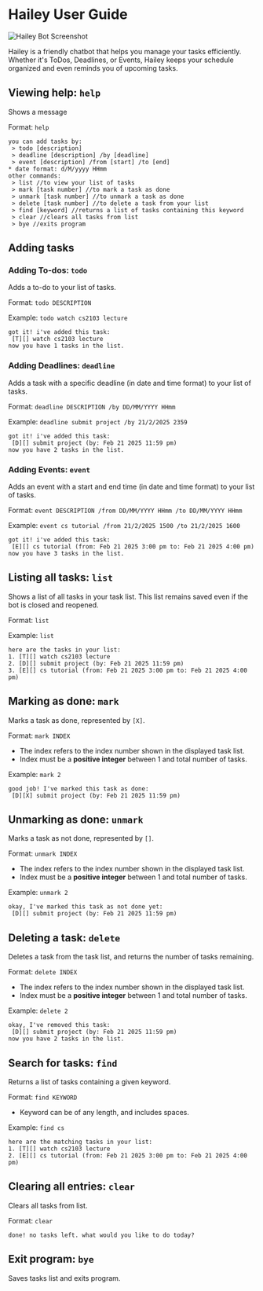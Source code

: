 # Hailey User Guide

![Hailey Bot Screenshot](image.png)

Hailey is a friendly chatbot that helps you manage your tasks efficiently. 
Whether it's ToDos, Deadlines, or Events, Hailey keeps your schedule organized and even reminds you of upcoming tasks.

## Viewing help: `help`
Shows a message 

Format: `help`
```
you can add tasks by:
 > todo [description]
 > deadline [description] /by [deadline]
 > event [description] /from [start] /to [end]
* date format: d/M/yyyy HHmm
other commands:
 > list //to view your list of tasks
 > mark [task number] //to mark a task as done
 > unmark [task number] //to unmark a task as done
 > delete [task number] //to delete a task from your list
 > find [keyword] //returns a list of tasks containing this keyword
 > clear //clears all tasks from list
 > bye //exits program
```

## Adding tasks

### Adding To-dos: `todo`

Adds a to-do to your list of tasks. 

Format: `todo DESCRIPTION`

Example: `todo watch cs2103 lecture`

```
got it! i've added this task:
 [T][] watch cs2103 lecture
now you have 1 tasks in the list.
```
### Adding Deadlines: `deadline`

Adds a task with a specific deadline (in date and time format) to your list of tasks.

Format: `deadline DESCRIPTION /by DD/MM/YYYY HHmm`

Example: `deadline submit project /by 21/2/2025 2359`

```
got it! i've added this task:
 [D][] submit project (by: Feb 21 2025 11:59 pm)
now you have 2 tasks in the list.
```

### Adding Events: `event`

Adds an event with a start and end time (in date and time format) to your list of tasks.

Format: `event DESCRIPTION /from DD/MM/YYYY HHmm /to DD/MM/YYYY HHmm`

Example: `event cs tutorial /from 21/2/2025 1500 /to 21/2/2025 1600`

```
got it! i've added this task:
 [E][] cs tutorial (from: Feb 21 2025 3:00 pm to: Feb 21 2025 4:00 pm)
now you have 3 tasks in the list.
```

## Listing all tasks: `list`

Shows a list of all tasks in your task list. This list remains saved even if the bot is closed and reopened.

Format: `list`

Example: `list`
```
here are the tasks in your list:
1. [T][] watch cs2103 lecture
2. [D][] submit project (by: Feb 21 2025 11:59 pm)
3. [E][] cs tutorial (from: Feb 21 2025 3:00 pm to: Feb 21 2025 4:00 pm)
```

## Marking as done: `mark`

Marks a task as done, represented by `[X]`.

Format: `mark INDEX`

* The index refers to the index number shown in the displayed task list. 
* Index must be a **positive integer** between 1 and total number of tasks.

Example: `mark 2`
```
good job! I've marked this task as done:
 [D][X] submit project (by: Feb 21 2025 11:59 pm)
```

## Unmarking as done: `unmark`

Marks a task as not done, represented by `[]`.

Format: `unmark INDEX`

* The index refers to the index number shown in the displayed task list.
* Index must be a **positive integer** between 1 and total number of tasks.

Example: `unmark 2`
```
okay, I've marked this task as not done yet:
 [D][] submit project (by: Feb 21 2025 11:59 pm)
```
## Deleting a task: `delete`

Deletes a task from the task list, and returns the number of tasks remaining.

Format: `delete INDEX`

* The index refers to the index number shown in the displayed task list.
* Index must be a **positive integer** between 1 and total number of tasks.

Example: `delete 2`
```
okay, I've removed this task:
 [D][] submit project (by: Feb 21 2025 11:59 pm)
now you have 2 tasks in the list.
```

## Search for tasks: `find`

Returns a list of tasks containing a given keyword.

Format: `find KEYWORD`

* Keyword can be of any length, and includes spaces.

Example: `find cs`
```
here are the matching tasks in your list:
1. [T][] watch cs2103 lecture
2. [E][] cs tutorial (from: Feb 21 2025 3:00 pm to: Feb 21 2025 4:00 pm)
```

## Clearing all entries: `clear`

Clears all tasks from list. 

Format: `clear`
```
done! no tasks left. what would you like to do today?
```
## Exit program: `bye`

Saves tasks list and exits program.